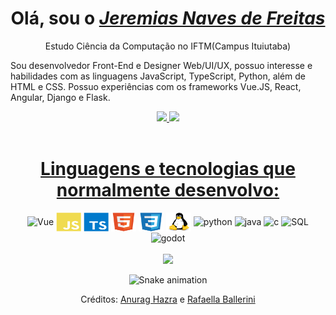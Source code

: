 <div>
  <h1 align="center">Olá, sou o <a href="https://www.linkedin.com/in/jeremias-naves-de-freitas-545255201"><i>Jeremias Naves de Freitas</i></a> </h1>
  <p align="center">Estudo Ciência da Computação no IFTM(Campus Ituiutaba)</p>
  <p></p>
  <p>Sou desenvolvedor Front-End e Designer Web/UI/UX, possuo interesse e habilidades com as linguagens JavaScript, TypeScript, Python, além de HTML e CSS. Possuo experiências com os frameworks Vue.JS, React, Angular, Django e Flask.</p>
</div>

<div align="center">
  <a href="https://github.com/JeremiasNavesDeFreitas">
  <img height="150em" src="https://github-readme-stats.vercel.app/api?username=JeremiasNavesDeFreitas&show_icons=true&theme=onedark&include_all_commits=true&count_private=true"/>
  <img height="150em" src="https://github-readme-stats.vercel.app/api/top-langs/?username=JeremiasNavesDeFreitas&layout=compact&langs_count=7&theme=onedark"/>
</div>

<div align="center" valign="top"><br>
  <h1 align="center">Linguagens e tecnologias que normalmente desenvolvo:</i></a> </h1>
  <img align="center" alt="Vue" height="30" width="40" src="https://upload.wikimedia.org/wikipedia/commons/thumb/9/95/Vue.js_Logo_2.svg/1184px-Vue.js_Logo_2.svg.png">
  <img align="center" alt="Js" height="30" width="40" src="https://raw.githubusercontent.com/devicons/devicon/master/icons/javascript/javascript-plain.svg">
  <img align="center" alt="Js" height="30" width="40" src="https://raw.githubusercontent.com/devicons/devicon/master/icons/typescript/typescript-plain.svg">
  <img align="center" alt="HTML" height="30" width="40" src="https://raw.githubusercontent.com/devicons/devicon/master/icons/html5/html5-original.svg">
  <img align="center" alt="CSS" height="30" width="40" src="https://raw.githubusercontent.com/devicons/devicon/master/icons/css3/css3-original.svg">
  <img align="center" alt="linux" height="30" width="40" src="https://raw.githubusercontent.com/devicons/devicon/master/icons/linux/linux-original.svg">
  <img align="center" alt="python" height="30" width="40" src="https://escoladigital-production-storage.s3.amazonaws.com/uploads/images/original/20201103113533.png">
  <img align="center" alt="java" height="30" width="40" src="https://cdn-icons-png.flaticon.com/512/226/226777.png">
  <img align="center" alt="c" height="30" width="30" src="https://seeklogo.com/images/C/c-programming-language-logo-9B32D017B1-seeklogo.com.png">
  <img align="center" alt="SQL" height="60" width="70" src="https://logospng.org/download/mysql/mysql-2048.png">
  <img align="center" alt="godot" height="30" width="40" src="https://upload.wikimedia.org/wikipedia/commons/thumb/6/6a/Godot_icon.svg/2048px-Godot_icon.svg.png">
</div><br>

<div align="center">
  <a href="https://www.linkedin.com/in/jeremias-naves-de-freitas-545255201" target="_blank"><img src="https://img.shields.io/badge/-LinkedIn-%230077B5?style=for-the-badge&logo=linkedin&logoColor=white" target="_blank"></a> 
</div>

<div align="center">
  
  ![Snake animation](https://github.com/danielbped/danielbped/blob/output/github-contribution-grid-snake.svg)
  
</div>

<div align="center">
  <p>Créditos: <a href="https://github.com/anuraghazra/github-readme-stats">Anurag Hazra</a> e <a href="https://github.com/rafaballerini">Rafaella Ballerini</a></p>
</div>
